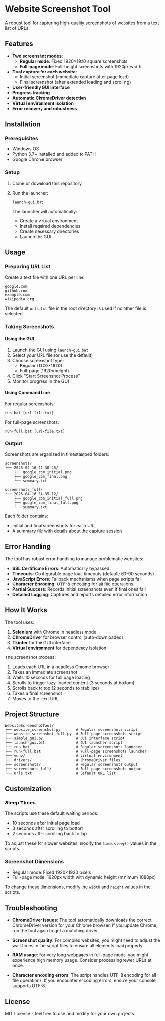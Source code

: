 # Website Screenshot Tool

A robust tool for capturing high-quality screenshots of websites from a text list of URLs.

## Features

- **Two screenshot modes**:
  - **Regular mode**: Fixed 1920×1920 square screenshots
  - **Full-page mode**: Full-height screenshots with 1920px width
- **Dual capture for each website**:
  - Initial screenshot (immediate capture after page load)
  - Final screenshot (after extended loading and scrolling)
- **User-friendly GUI interface**
- **Progress tracking**
- **Automatic ChromeDriver detection**
- **Virtual environment isolation**
- **Error recovery and robustness**

## Installation

### Prerequisites

- Windows OS
- Python 3.7+ installed and added to PATH
- Google Chrome browser

### Setup

1. Clone or download this repository
2. Run the launcher:
   ```
   launch-gui.bat
   ```
   
   The launcher will automatically:
   - Create a virtual environment
   - Install required dependencies
   - Create necessary directories
   - Launch the GUI

## Usage

### Preparing URL List

Create a text file with one URL per line:

```
google.com
github.com
example.com
wikipedia.org
```

The default `urls.txt` file in the root directory is used if no other file is selected.

### Taking Screenshots

#### Using the GUI

1. Launch the GUI using `launch-gui.bat`
2. Select your URL file (or use the default)
3. Choose screenshot type:
   - Regular (1920×1920)
   - Full-page (1920×height)
4. Click "Start Screenshot Process"
5. Monitor progress in the GUI

#### Using Command Line

For regular screenshots:
```
run.bat [url-file.txt]
```

For full-page screenshots:
```
run-full.bat [url-file.txt]
```

### Output

Screenshots are organized in timestamped folders:

```
screenshots/
└── 2025-04-16_14-30-45/
    ├── google_com_initial.png
    ├── google_com_final.png
    └── summary.txt

screenshots_full/
└── 2025-04-16_14-35-12/
    ├── google_com_initial_full.png
    ├── google_com_final_full.png
    └── summary.txt
```

Each folder contains:
- Initial and final screenshots for each URL
- A summary file with details about the capture session

## Error Handling

The tool has robust error handling to manage problematic websites:

- **SSL Certificate Errors**: Automatically bypassed
- **Timeouts**: Configurable page load timeouts (default: 60-90 seconds)
- **JavaScript Errors**: Fallback mechanisms when page scripts fail
- **Character Encoding**: UTF-8 encoding for all file operations
- **Partial Success**: Records initial screenshots even if final ones fail
- **Detailed Logging**: Captures and reports detailed error information

## How It Works

The tool uses:
1. **Selenium** with Chrome in headless mode
2. **ChromeDriver** for browser control (auto-downloaded)
3. **Tkinter** for the GUI interface
4. **Virtual environment** for dependency isolation

The screenshot process:
1. Loads each URL in a headless Chrome browser
2. Takes an immediate screenshot
3. Waits 10 seconds for full page loading
4. Scrolls to trigger lazy-loaded content (3 seconds at bottom)
5. Scrolls back to top (2 seconds to stabilize)
6. Takes a final screenshot
7. Moves to the next URL

## Project Structure

```
WebsiteScreenshotTool/
├── website_screenshot.py       # Regular screenshots script
├── website_screenshot_full.py  # Full-page screenshots script
├── simple_gui.py               # GUI interface script
├── launch-gui.bat              # GUI launcher script
├── run.bat                     # Regular screenshots launcher
├── run-full.bat                # Full-page screenshots launcher
├── venv/                       # Virtual environment
├── drivers/                    # ChromeDriver files
├── screenshots/                # Regular screenshots output
├── screenshots_full/           # Full-page screenshots output
└── urls.txt                    # Default URL list
```

## Customization

### Sleep Times

The scripts use these default waiting periods:
- 10 seconds after initial page load
- 3 seconds after scrolling to bottom
- 2 seconds after scrolling back to top

To adjust these for slower websites, modify the `time.sleep()` values in the scripts.

### Screenshot Dimensions

- Regular mode: Fixed 1920×1920 pixels
- Full-page mode: 1920px width with dynamic height (minimum 1080px)

To change these dimensions, modify the `width` and `height` values in the scripts.

## Troubleshooting

- **ChromeDriver issues**: The tool automatically downloads the correct ChromeDriver version for your Chrome browser. If you update Chrome, run the tool again to get a matching driver.

- **Screenshot quality**: For complex websites, you might need to adjust the wait times in the script files to ensure all elements load properly.

- **RAM usage**: For very long webpages in full-page mode, you might experience high memory usage. Consider processing fewer URLs at once.

- **Character encoding errors**: The script handles UTF-8 encoding for all file operations. If you encounter encoding errors, ensure your console supports UTF-8.

## License

MIT License - feel free to use and modify for your own projects.
